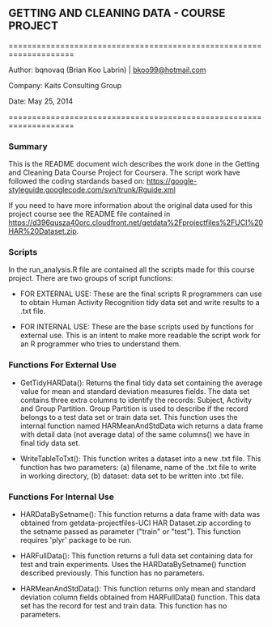 ## GETTING AND CLEANING DATA - COURSE PROJECT

====================================================================

Author: bqnovaq (Brian Koo Labrin) | bkoo99@hotmail.com

Company: Kaits Consulting Group

Date: May 25, 2014

====================================================================

### Summary

This is the README document wich describes the work done in the Getting and Cleaning Data Course Project for Coursera. The script work have followed the coding stardands based on: https://google-styleguide.googlecode.com/svn/trunk/Rguide.xml

If you need to have more information about the original data used for this project course see the README file contained in https://d396qusza40orc.cloudfront.net/getdata%2Fprojectfiles%2FUCI%20HAR%20Dataset.zip.

### Scripts

In the run_analysis.R file are contained all the scripts made for this course project. There are two groups of script functions:

* FOR EXTERNAL USE: These are the final scripts R programmers can use to obtain Human Activity Recognition tidy data set and write results to a .txt file.

* FOR INTERNAL USE: These are the base scripts used by functions for external use. This is an intent to make more readable the script work for an R programmer who tries to understand them.

### Functions For External Use

* GetTidyHARData(): Returns the final tidy data set containing the average value for mean and standard deviation measures fields. The data set contains three extra columns to identify the records: Subject, Activity and Group Partition. Group Partition is used to describe if the record belongs to a test data set or train data set. This function uses the internal function named HARMeanAndStdData wich returns a data frame with detail data (not average data) of the same columns() we have in final tidy data set.

* WriteTableToTxt(): This function writes a dataset into a new .txt file. This function has two parameters: (a) filename, name of the .txt file to write in working directory, (b) dataset: data set to be written into .txt file.

### Functions For Internal Use

* HARDataBySetname(): This function returns a data frame with data was obtained from getdata-projectfiles-UCI HAR Dataset.zip according to the setname passed as parameter ("train" or "test"). This function requires 'plyr' package to be run.

* HARFullData(): This function returns a full data set containing data for test and train experiments. Uses the HARDataBySetname() function described previously. This function has no parameters.

* HARMeanAndStdData(): This function returns only mean and standard deviation column fields obtained from HARFullData() function. This data set has the record for test and train data. This function has no parameters.
